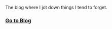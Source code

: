 The blog where I jot down things I tend to forget.

### [Go to Blog](https://link1515.github.io/tech-blog/)
